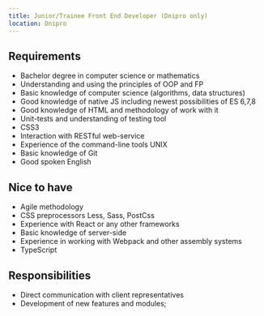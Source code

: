 ```yaml
---
title: Junior/Trainee Front End Developer (Dnipro only)
location: Dnipro
---
```



## **Requirements**

* Bachelor degree in computer science or mathematics
* Understanding and using the principles of OOP and FP
* Basic knowledge of computer science (algorithms, data structures)
* Good knowledge of native JS including newest possibilities of ES 6,7,8
* Good knowledge of HTML and methodology of work with it
* Unit-tests and understanding of testing tool
* CSS3
* Interaction with RESTful web-service
* Experience of the command-line tools UNIX
* Basic knowledge of Git
* Good spoken English

## **Nice to have**

* Agile methodology
* CSS preprocessors Less, Sass, PostCss
* Experience with React or any other frameworks
* Basic knowledge of server-side
* Experience in working with Webpack and other assembly systems
* TypeScript

## **Responsibilities**

* Direct communication with client representatives
* Development of new features and modules;